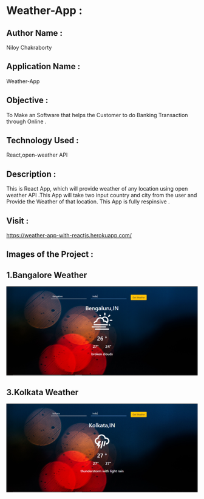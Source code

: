 # Weather-App : 

## Author Name : 
   Niloy Chakraborty

## Application Name : 
  Weather-App

## Objective : 
  To Make an Software that helps the Customer to do Banking Transaction through Online . 


## Technology Used :      
   React,open-weather API
       
## Description :
  This is React App, which will provide weather of any location using open weather API .This App will take
  two input country and city from the user and Provide the Weather of that location. This App is fully
  respinsive .
  
 
## Visit : 
   https://weather-app-with-reactjs.herokuapp.com/


## Images of the Project :

## 1.Bangalore Weather
![](https://github.com/niloy2019/weather-app/blob/master/Sample%20Image%20of%20the%20Project/BangaloreWeather.PNG)

## 3.Kolkata Weather 
![](https://github.com/niloy2019/weather-app/blob/master/Sample%20Image%20of%20the%20Project/KolkataWeather.PNG)
